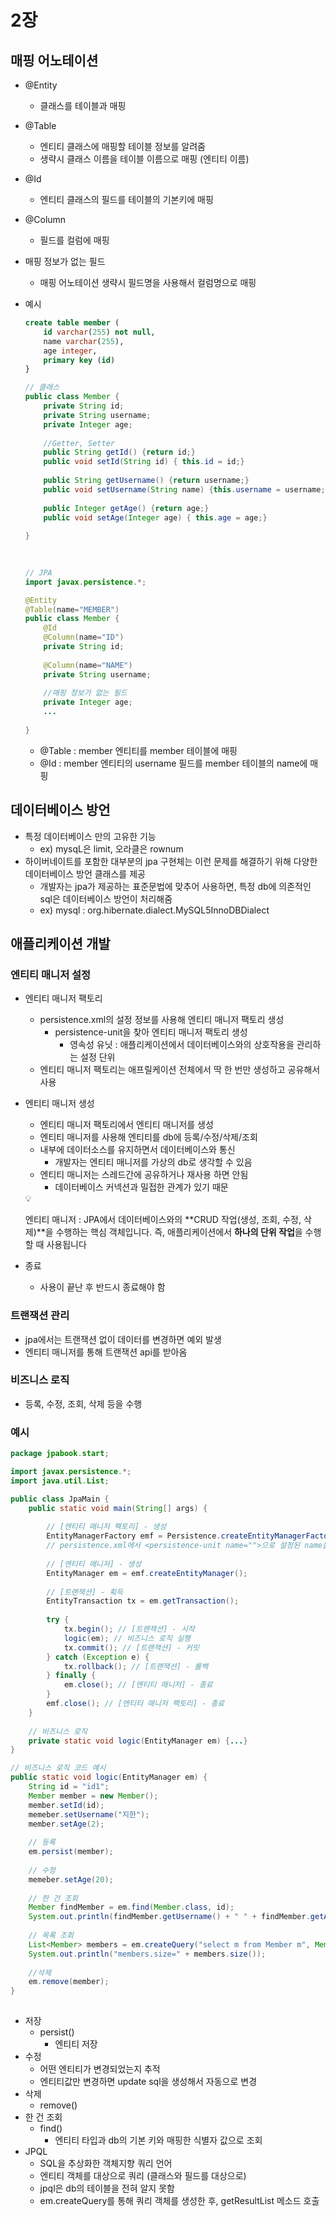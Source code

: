 # 2장

## 매핑 어노테이션

- @Entity
    - 클래스를 테이블과 매핑
- @Table
    - 엔티티 클래스에 매핑할 테이블 정보를 알려줌
    - 생략시 클래스 이름을 테이블 이름으로 매핑 (엔티티 이름)
- @Id
    - 엔티티 클래스의 필드를 테이블의 기본키에 매핑
- @Column
    - 필드를 컬럼에 매핑
- 매핑 정보가 없는 필드
    - 매핑 어노테이션 생략시 필드명을 사용해서 컬럼명으로 매핑

- 예시
    
    ```sql
    create table member (
    	id varchar(255) not null,
    	name varchar(255),
    	age integer,
    	primary key (id)
    }
    ```
    
    ```java
    // 클래스
    public class Member {
    	private String id;
    	private String username;
    	private Integer age;
    	
    	//Getter, Setter
    	public String getId() {return id;}
    	public void setId(String id) { this.id = id;}
    	
    	public String getUsername() {return username;}
    	public void setUsername(String name) {this.username = username;}
    	
    	public Integer getAge() {return age;}
    	public void setAge(Integer age) { this.age = age;}
    	
    }
    	
    	
    ```
    
    ```java
    // JPA
    import javax.persistence.*;
    
    @Entity
    @Table(name="MEMBER")
    public class Member {
    	@Id
    	@Column(name="ID")
    	private String id;
    	
    	@Column(name="NAME")
    	private String username;
    	
    	//매핑 정보가 없는 필드
    	private Integer age;
    	...
    	
    }
    ```
    
    - @Table : member 엔티티를 member 테이블에 매핑
    - @Id : member 엔티티의 username 필드를 member 테이블의 name에 매핑
    

## 데이터베이스 방언

- 특정 데이터베이스 만의 고유한 기능
    - ex) mysqL은 limit, 오라클은 rownum
- 하이버네이트를 포함한 대부분의 jpa 구현체는 이런 문제를 해결하기 위해 다양한 데이터베이스 방언 클래스를 제공
    - 개발자는 jpa가 제공하는 표준문법에 맞추어 사용하면, 특정 db에 의존적인 sql은 데이터베이스 방언이 처리해줌
    - ex) mysql : org.hibernate.dialect.MySQL5InnoDBDialect

## 애플리케이션 개발

### 엔티티 매니저 설정

- 엔티티 매니저 팩토리
    - persistence.xml의 설정 정보를 사용해 엔티티 매니저 팩토리 생성
        - persistence-unit을 찾아 엔티티 매니저 팩토리 생성
            - 영속성 유닛 : 애플리케이션에서 데이터베이스와의 상호작용을 관리하는 설정 단위
    - 엔티티 매니저 팩토리는 애프릴케이션 전체에서 딱 한 번만 생성하고 공유해서 사용
- 엔티티 매니저 생성
    - 엔티티 매니저 팩토리에서 엔티티 매니저를 생성
    - 엔티티 매니저를 사용해 엔티티를 db에 등록/수정/삭제/조회
    - 내부에 데이터소스를 유지하면서 데이터베이스와 통신
        - 개발자는 엔티티 매니저를 가상의 db로 생각할 수 있음
    - 엔티티 매니저는 스레드간에 공유하거나 재사용 하면 안됨
        - 데이터베이스 커넥션과 밀접한 관계가 있기 때문
    
    <aside>
    💡
    
    엔티티 매니저 : JPA에서 데이터베이스와의 **CRUD 작업(생성, 조회, 수정, 삭제)**을 수행하는 핵심 객체입니다. 즉, 애플리케이션에서 **하나의 단위 작업**을 수행할 때 사용됩니다
    
    </aside>
    
- 종료
    - 사용이 끝난 후 반드시 종료해야 함

### 트랜잭션 관리

- jpa에서는 트랜잭션 없이 데이터를 변경하면 예외 발생
- 엔티티 매니저를 통해 트랜잭션 api를 받아옴

### 비즈니스 로직

- 등록, 수정, 조회, 삭제 등을 수행

### 예시

```java
package jpabook.start;

import javax.persistence.*;
import java.util.List;

public class JpaMain {
	public static void main(String[] args) {
		
		// [엔티티 매니저 팩토리] - 생성
		EntityManagerFactory emf = Persistence.createEntityManagerFactory("jpabook");
		// persistence.xml에서 <persistence-unit name="">으로 설정된 name을 파라미터로
		
		// [엔티티 매니저] - 생성
		EntityManager em = emf.createEntityManager();
		
		// [트랜잭션] - 획득
		EntityTransaction tx = em.getTransaction();
		
		try {
			tx.begin(); // [트랜잭션] - 시작
			logic(em); // 비즈니스 로직 실행
			tx.commit(); // [트랜잭션] - 커밋
		} catch (Exception e) {
			tx.rollback(); // [트랜잭션] - 롤백
		} finally {
			em.close(); // [엔티티 매니저] - 종료
		}
		emf.close(); // [엔티티 매니저 팩토리] - 종료
	}
	
	// 비즈니스 로직
	private static void logic(EntityManager em) {...}
}
```

```java
// 비즈니스 로직 코드 예시
public static void logic(EntityManager em) {
	String id = "id1";
	Member member = new Member();
	member.setId(id);
	memeber.setUsername("지한");
	member.setAge(2);
	
	// 등록
	em.persist(member);
	
	// 수정
	memeber.setAge(20);
	
	// 한 건 조회
	Member findMember = em.find(Member.class, id);
	System.out.println(findMember.getUsername() + " " + findMember.getAge());
	
	// 목록 조회
	List<Member> members = em.createQuery("select m from Member m", Member.class).getResultList();
	System.out.println("members.size=" + members.size());
	
	//삭제		
	em.remove(member);
}
		
```

- 저장
    - persist()
        - 엔티티 저장
- 수정
    - 어떤 엔티티가 변경되었는지 추적
    - 엔티티값만 변경하면 update sql을 생성해서 자동으로 변경
- 삭제
    - remove()
- 한 건 조회
    - find()
        - 엔티티 타입과 db의 기본 키와 매핑한 식별자 값으로 조회
- JPQL
    - SQL을 추상화한 객체지향 쿼리 언어
    - 엔티티 객체를 대상으로 쿼리 (클래스와 필드를 대상으로)
    - jpql은 db의 테이블을 전혀 알지 못함
    - em.createQuery를 통해 쿼리 객체를 생성한 후, getResultList 메소드 호출
